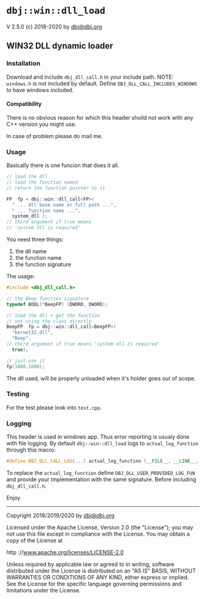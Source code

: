 # `dbj::win::dll_load`

V 2.5.0  (c) 2018-2020 by dbj@dbj.org

## WIN32 DLL dynamic loader

### Installation

Download and include `dbj_dll_call.h` in your include path. NOTE: `windows.h` is not included by default. Define `DBJ_DLL_CALL_INCLUDES_WINDOWS` to have windows included.

#### Compatibility

There is no obvious reason for which this header shoild not work with any C++ version you might use. 

In case of problem please do mail me.

### Usage

Basically there is one funcion that does it all. 

```cpp
// load the dll
// load the function named
// return the function pointer to it

FP  fp = dbj::win::dll_call<FP>(
  " ... dll base name or full path ...", 
  " ... function name ...", 
  system_dll );
// third argument if true means 
// 'system dll is required' 
```

You need three things:

1. the dll name 
2. the function name
3. the function signature

The usage:

```cpp
#include <dbj_dll_call.h>

// the Beep function signature
typedef BOOL(*BeepFP) (DWORD, DWORD);

// load the dll + get the function
// not using the class directly
BeepFP  fp = dbj::win::dll_call<BeepFP>(
  "kernel32.dll", 
  "Beep", 
// third argument if true means 'system dll is required' 
  true);

// just use it
fp(1000,1000);
```

The dll used, will be properly unloaded when it's holder goes out of scope.

### Testing

For the test please look into `test.cpp`.

### Logging

This header is used in windows app. Thus error reporting is usualy done with file logging.
By default `dbj::win::dll_load` logs to `actual_log_function` through this macro:

```cpp
#define DBJ_DLL_CALL_LOG(...) actual_log_function (__FILE__, __LINE__, __VA_ARGS__)
```

To replace the `actual_log_function` define `DBJ_DLL_USER_PROVIDED_LOG_FUN` and provide your implementation with the same signature. Before including `dbj_dll_call.h`.

Enjoy

--------------------------------------------

Copyright 2018/2019/2020 by dbj@dbj.org

Licensed under the Apache License, Version 2.0 (the "License");
you may not use this file except in compliance with the License.
You may obtain a copy of the License at

http ://www.apache.org/licenses/LICENSE-2.0

Unless required by applicable law or agreed to in writing, software
distributed under the License is distributed on an "AS IS" BASIS,
WITHOUT WARRANTIES OR CONDITIONS OF ANY KIND, either express or implied.
See the License for the specific language governing permissions and
limitations under the License.
